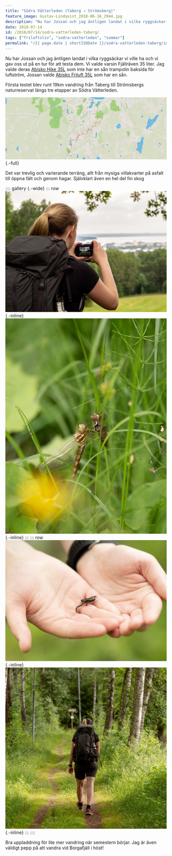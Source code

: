 ```yaml
---
title: "Södra Vätterleden (Taberg → Strömsberg)"
feature_image: Gustav-Lindqvist_2018-06-16_2944.jpg
description: "Nu har Jossan och jag äntligen landat i vilka ryggsäckar vi ville ha och vi gav oss ut på en tur för att testa dem. Vi valde varsin…"
date: 2018-07-14
id: /2018/07/14/sodra-vatterleden-taberg/
tags: ["friluftsliv", "sodra-vatterleden", "sommar"]
permalink: "/{{ page.date | shortISODate }}/sodra-vatterleden-taberg/index.html"
---
```


Nu har Jossan och jag äntligen landat i vilka ryggsäckar vi ville ha och vi gav oss ut på en tur för att testa dem. Vi valde varsin Fjällräven 35 liter. Jag valde deras [Abisko Hike 35L](https://www.fjallraven.se/shop/fjallraven-abisko-hike-35-F27124-stone-grey/) som inte har en sån trampolin baksida för luftström, Jossan valde [Abisko Friluft 35L](https://www.fjallraven.se/shop/fjallraven-abisko-friluft-35-w-F27212/) som har en sån.

Första testet blev runt 19km vandring från Taberg till Strömsbergs naturreservat längs tre etapper av Södra Vätterleden.

![Karta över södra Jönköping. På kartan är en rutt från Taberg till Strömsberg utmarkerad med röd linje](chrome_2018-07-14_18-35-57.png){.-full}

Det var trevlig och varierande terräng, allt från mysiga villakvarter på asfalt till öppna fält och genom hagar. Självklart även en hel del fin skog

:::: gallery {.-wide}
::: row
![Josefine håller upp sin kamera med Jönköping i bakgrunden](Gustav-Lindqvist_2018-06-16_2977-1.jpg){.-inline}
![En trollslända på en annan insekt i gräset](Gustav-Lindqvist_2018-06-16_2976-1.jpg){.-inline}
:::
::: row
![En groda i två händer](Gustav-Lindqvist_2018-06-16_2973-1.jpg){.-inline}
![En person i vandringsutrustning som går på en stig i skogen](Gustav-Lindqvist_2018-06-16_2948-1.jpg){.-inline}
:::
::::

Bra uppladdning för lite mer vandring när semestern börjar. Jag är även väldigt pepp på att vandra vid Borgafjäll i höst!
